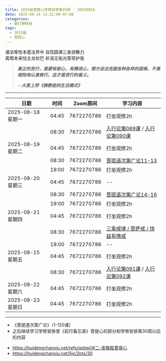 ```yaml
---
title: 2015级菩提心学修安排第45周 - 20250818
date: 2025-08-16 13:32:00-07:00
categories:
  - 慧灯禅修班
tags:
  - 2015届
  - 菩提心
---
```

诸法等性本基法界中 自现圆满三身游舞力\
离障本来怙主龙钦巴 祈请无垢光尊常护我

> ***真正的苦行，是要有耐心，有精进心，想方设法克服各种各样的困难，不畏艰险地认真修行，这才是苦行的意义。***
>
> \--***大恩上师《佛教徒的生活模式》***

- - -

| 日期             | 时间    | Zoom房间     | 学习内容                                                                                                                                                                   |
| -------------- | ----- | ---------- | ---------------------------------------------------------------------------------------------------------------------------------------------------------------------- |
| 2025-08-18 星期一 | 04:45 | 7672270786 | 打坐观修2h                                                                                                                                                                 |
|                | 08:30 | 7672270786 | [入行论第089课](https://huidengchanxiu.net/refs/rxl/05#第八十九节课) / [入行论第090课](https://huidengchanxiu.net/refs/rxl/06#第九十节课)                                                                                                               |
| 2025-08-19 星期二 | 04:45 | 7672270786 | 打坐观修2h                                                                                                                                                                 |
|                | 08:30 | 7672270786 | [菩提道次第广论11-13](https://box.hdcxb.net/%E7%A6%85%E4%BF%AE%E7%8F%AD/%E8%8F%A9%E6%8F%90%E9%81%93%E6%AC%A1%E7%AC%AC%E5%B9%BF%E8%AE%BA) |
|                | 19:00 | 7672270786 | 打坐观修2h                                                                                                                                                                   |
| 2025-08-20 星期三  | 04:45 | 7672270786 | --                                                                                                                                                                 |
|                | 08:30 | 7672270786 | [菩提道次第广论14-16](https://box.hdcxb.net/%E7%A6%85%E4%BF%AE%E7%8F%AD/%E8%8F%A9%E6%8F%90%E9%81%93%E6%AC%A1%E7%AC%AC%E5%B9%BF%E8%AE%BA) |
|                | 19:00 | 7672270786 | 打坐观修2h                                                                                                                                                                 |
| 2025-08-21 星期四 | 04:45 | 7672270786 | 打坐观修2h                                                                                                                                                                 |
|                | 08:30 | 7672270786 | [三乘戒律 / 菩萨戒 / 饶益有情戒](https://www.huidengchanxiu.net/5jx/2ptx/30) |
|                | 19:00 | 7672270786 | \--                                                                                                                                                                    |
| 2025-08-15 星期五 | 04:45 | 7672270786 | 打坐观修2h                                                                                                                                                                 |
|                | 08:30 | 7672270786 | [入行论第091课](https://huidengchanxiu.net/refs/rxl/06#第九十一节课) / [入行论第092课](https://huidengchanxiu.net/refs/rxl/06#第九十二节课)                                                                                                              |
| 2025-08-22 星期六 | 04:45 | 7672270786 | 打坐观修2h                                                                                                                                                                 |
| 2025-08-23 星期日 | 04:45 | 7672270786 | 打坐观修2h                                                                                                                                                                 |

- - -

- 《菩提道次第广论》（1-120课）
- 之后继续学习学修安排里《前行备忘录》菩提心的部分和学修安排第30周以后的内容

* <https://huidengchanxiu.net/refs/qxbwl/#二-发殊胜菩提心>
* <https://huidengchanxiu.net/5jx/2ptx/30>

